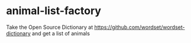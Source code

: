 # animal-list-factory
Take the Open Source Dictionary at https://github.com/wordset/wordset-dictionary and get a list of animals
